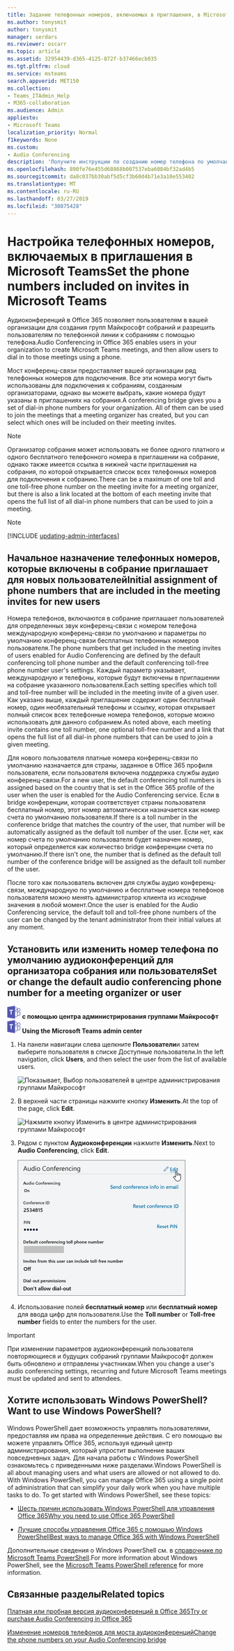 ```yaml
---
title: Задание телефонных номеров, включаемых в приглашения, в Microsoft Teams
ms.author: tonysmit
author: tonysmit
manager: serdars
ms.reviewer: oscarr
ms.topic: article
ms.assetid: 32954439-d365-4125-872f-b37466ecb035
ms.tgt.pltfrm: cloud
ms.service: msteams
search.appverid: MET150
ms.collection:
- Teams_ITAdmin_Help
- M365-collaboration
ms.audience: Admin
appliesto:
- Microsoft Teams
localization_priority: Normal
f1keywords: None
ms.custom:
- Audio Conferencing
description: 'Получите инструкции по созданию номер телефона по умолчанию для абонентов, чтобы присоединиться к собранию группами Майкрософт. '
ms.openlocfilehash: 890fe76e455d68868b007537eba6084bf32ad4b5
ms.sourcegitcommit: da8c037bb30abf5d5cf3b60d4b71e3a10e553402
ms.translationtype: MT
ms.contentlocale: ru-RU
ms.lasthandoff: 03/27/2019
ms.locfileid: "30875428"
---
```

# <a name="set-the-phone-numbers-included-on-invites-in-microsoft-teams"></a><span data-ttu-id="2f723-103">Настройка телефонных номеров, включаемых в приглашения в Microsoft Teams</span><span class="sxs-lookup"><span data-stu-id="2f723-103">Set the phone numbers included on invites in Microsoft Teams</span></span>

<span data-ttu-id="2f723-104">Аудиоконференций в Office 365 позволяет пользователям в вашей организации для создания групп Майкрософт собраний и разрешить пользователям по телефонной линии к собраниям с помощью телефона.</span><span class="sxs-lookup"><span data-stu-id="2f723-104">Audio Conferencing in Office 365 enables users in your organization to create Microsoft Teams meetings, and then allow users to dial in to those meetings using a phone.</span></span>
  
<span data-ttu-id="2f723-p101">Мост конференц-связи предоставляет вашей организации ряд телефонных номеров для подключения. Все эти номера могут быть использованы для подключения к собраниям, созданным организаторами, однако вы можете выбрать, какие номера будут указаны в приглашениях на собрания.</span><span class="sxs-lookup"><span data-stu-id="2f723-p101">A conferencing bridge gives you a set of dial-in phone numbers for your organization. All of them can be used to join the meetings that a meeting organizer has created, but you can select which ones will be included on their meeting invites.</span></span>
  
> [!NOTE]
> <span data-ttu-id="2f723-107">Организатор собрания может использовать не более одного платного и одного бесплатного телефонного номера в приглашении на собрание, однако также имеется ссылка в нижней части приглашения на собрания, по которой открывается список всех телефонных номеров для подключения к собранию.</span><span class="sxs-lookup"><span data-stu-id="2f723-107">There can be a maximum of one toll and one toll-free phone number on the meeting invite for a meeting organizer, but there is also a link located at the bottom of each meeting invite that opens the full list of all dial-in phone numbers that can be used to join a meeting.</span></span> 

> [!NOTE]
> [!INCLUDE [updating-admin-interfaces](includes/updating-admin-interfaces.md)]
  
## <a name="initial-assignment-of-phone-numbers-that-are-included-in-the-meeting-invites-for-new-users"></a><span data-ttu-id="2f723-108">Начальное назначение телефонных номеров, которые включены в собрание приглашает для новых пользователей</span><span class="sxs-lookup"><span data-stu-id="2f723-108">Initial assignment of phone numbers that are included in the meeting invites for new users</span></span>

<span data-ttu-id="2f723-109">Номера телефонов, включаются в собрание приглашает пользователей для определенных звук конференц-связи с номером телефона международную конференц-связи по умолчанию и параметры по умолчанию конференц-связи бесплатных телефонных номеров пользователя.</span><span class="sxs-lookup"><span data-stu-id="2f723-109">The phone numbers that get included in the meeting invites of users enabled for Audio Conferencing are defined by the default conferencing toll phone number and the default conferencing toll-free phone number user's settings.</span></span> <span data-ttu-id="2f723-110">Каждый параметр указывает, международную и телефоны, которые будут включены в приглашении на собрание указанного пользователя.</span><span class="sxs-lookup"><span data-stu-id="2f723-110">Each setting specifies which toll and toll-free number will be included in the meeting invite of a given user.</span></span> <span data-ttu-id="2f723-111">Как указано выше, каждый приглашение содержит один бесплатный номер, один необязательный телефоны и ссылку, которая открывает полный список всех телефонные номера телефонов, которые можно использовать для данного собранием.</span><span class="sxs-lookup"><span data-stu-id="2f723-111">As noted above, each meeting invite contains one toll number, one optional toll-free number and a link that opens the full list of all dial-in phone numbers that can be used to join a given meeting.</span></span>

<span data-ttu-id="2f723-112">Для нового пользователя платные номера конференц-связи по умолчанию назначается для страны, заданное в Office 365 профиля пользователя, если пользователя включена поддержка службы аудио конференц-связи.</span><span class="sxs-lookup"><span data-stu-id="2f723-112">For a new user, the default conferencing toll numbers is assigned based on the country that is set in the Office 365 profile of the user when the user is enabled for the Audio Conferencing service.</span></span> <span data-ttu-id="2f723-113">Если в bridge конференции, которая соответствует страны пользователя бесплатный номер, этот номер автоматически назначается как номер счета по умолчанию пользователя.</span><span class="sxs-lookup"><span data-stu-id="2f723-113">If there is a toll number in the conference bridge that matches the country of the user, that number will be automatically assigned as the default toll number of the user.</span></span> <span data-ttu-id="2f723-114">Если нет, как номер счета по умолчанию пользователя будет назначен номер, который определяется как количество bridge конференции счета по умолчанию.</span><span class="sxs-lookup"><span data-stu-id="2f723-114">If there isn't one, the number that is defined as the default toll number of the conference bridge will be assigned as the default toll number of the user.</span></span>  

<span data-ttu-id="2f723-115">После того как пользователь включен для службы аудио конференц-связи, международную по умолчанию и бесплатные номера телефонов пользователя можно менять администратор клиента из исходные значения в любой момент.</span><span class="sxs-lookup"><span data-stu-id="2f723-115">Once the user is enabled for the Audio Conferencing service, the default toll and toll-free phone numbers of the user can be changed by the tenant administrator from their initial values at any moment.</span></span>

## <a name="set-or-change-the-default-audio-conferencing-phone-number-for-a-meeting-organizer-or-user"></a><span data-ttu-id="2f723-116">Установить или изменить номер телефона по умолчанию аудиоконференций для организатора собрания или пользователя</span><span class="sxs-lookup"><span data-stu-id="2f723-116">Set or change the default audio conferencing phone number for a meeting organizer or user</span></span>

<span data-ttu-id="2f723-117">![команды логотип 30x30.png](media/teams-logo-30x30.png) **с помощью центра администрирования группами Майкрософт**</span><span class="sxs-lookup"><span data-stu-id="2f723-117">![teams-logo-30x30.png](media/teams-logo-30x30.png) **Using the Microsoft Teams admin center**</span></span>

1. <span data-ttu-id="2f723-118">На панели навигации слева щелкните **Пользователи**и затем выберите пользователя в списке Доступные пользователи.</span><span class="sxs-lookup"><span data-stu-id="2f723-118">In the left navigation, click **Users**, and then select the user from the list of available users.</span></span>

    ![Показывает, Выбор пользователей в центре администрирования группами Майкрософт](media/teams-set-phone-numbers-on-invites-image1.png)

2. <span data-ttu-id="2f723-120">В верхней части страницы нажмите кнопку **Изменить**.</span><span class="sxs-lookup"><span data-stu-id="2f723-120">At the top of the page, click **Edit**.</span></span>

    ![Нажмите кнопку Изменить в центре администрирования группами Майкрософт](media/teams-set-phone-numbers-on-invites-image2.png)

3. <span data-ttu-id="2f723-122">Рядом с пунктом **Аудиоконференции** нажмите **Изменить**.</span><span class="sxs-lookup"><span data-stu-id="2f723-122">Next to **Audio Conferencing**, click **Edit**.</span></span> 
    
    ![Нажмите кнопку Изменить рядом с пунктом аудиоконференции](media/teams-set-phone-numbers-on-invites-image3.png)

4. <span data-ttu-id="2f723-124">Использование полей **бесплатный номер** или **бесплатный номер** для ввода цифр для пользователя.</span><span class="sxs-lookup"><span data-stu-id="2f723-124">Use the **Toll number** or **Toll-free number** fields to enter the numbers for the user.</span></span>


> [!IMPORTANT]
> <span data-ttu-id="2f723-125">При изменении параметров аудиоконференций пользователя повторяющиеся и будущих собраний группами Майкрософт должен быть обновлено и отправлены участникам.</span><span class="sxs-lookup"><span data-stu-id="2f723-125">When you change a user's audio conferencing settings, recurring and future Microsoft Teams meetings must be updated and sent to attendees.</span></span> 

## <a name="want-to-use-windows-powershell"></a><span data-ttu-id="2f723-126">Хотите использовать Windows PowerShell?</span><span class="sxs-lookup"><span data-stu-id="2f723-126">Want to use Windows PowerShell?</span></span>

<span data-ttu-id="2f723-p104">Windows PowerShell дает возможность управлять пользователями, предоставляя им права на определенные действия. С его помощью вы можете управлять Office 365, используя единый центр администрирования, который упростит выполнение ваших повседневных задач. Для начала работы с Windows PowerShell ознакомьтесь с приведенными ниже разделами.</span><span class="sxs-lookup"><span data-stu-id="2f723-p104">Windows PowerShell is all about managing users and what users are allowed or not allowed to do. With Windows PowerShell, you can manage Office 365 using a single point of administration that can simplify your daily work when you have multiple tasks to do. To get started with Windows PowerShell, see these topics:</span></span>
    
  - [<span data-ttu-id="2f723-130">Шесть причин использовать Windows PowerShell для управления Office 365</span><span class="sxs-lookup"><span data-stu-id="2f723-130">Why you need to use Office 365 PowerShell</span></span>](https://go.microsoft.com/fwlink/?LinkId=525041)
    
  - [<span data-ttu-id="2f723-131">Лучшие способы управления Office 365 с помощью Windows PowerShell</span><span class="sxs-lookup"><span data-stu-id="2f723-131">Best ways to manage Office 365 with Windows PowerShell</span></span>](https://go.microsoft.com/fwlink/?LinkId=525142)
    
<span data-ttu-id="2f723-132">Дополнительные сведения о Windows PowerShell см. в [справочнике по Microsoft Teams PowerShell](https://docs.microsoft.com/powershell/module/teams/?view=teams-ps).</span><span class="sxs-lookup"><span data-stu-id="2f723-132">For more information about Windows PowerShell, see the [Microsoft Teams PowerShell reference](https://docs.microsoft.com/powershell/module/teams/?view=teams-ps) for more information.</span></span> 
  
    
## <a name="related-topics"></a><span data-ttu-id="2f723-133">Связанные разделы</span><span class="sxs-lookup"><span data-stu-id="2f723-133">Related topics</span></span>

[<span data-ttu-id="2f723-134">Платная или пробная версия аудиоконференций в Office 365</span><span class="sxs-lookup"><span data-stu-id="2f723-134">Try or purchase Audio Conferencing in Office 365</span></span>](/SkypeForBusiness/audio-conferencing-in-office-365/try-or-purchase-audio-conferencing-in-office-365)

[<span data-ttu-id="2f723-135">Изменение номеров телефонов для моста аудиоконференций</span><span class="sxs-lookup"><span data-stu-id="2f723-135">Change the phone numbers on your Audio Conferencing bridge</span></span>](change-the-phone-numbers-on-your-audio-conferencing-bridge.md)
